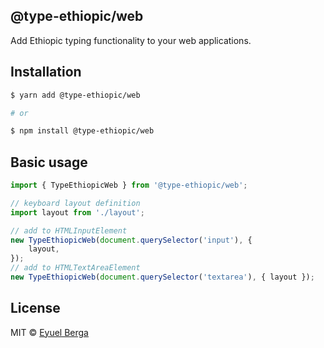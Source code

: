 ## @type-ethiopic/web

Add Ethiopic typing functionality to your web applications.

## Installation

```sh
$ yarn add @type-ethiopic/web

# or

$ npm install @type-ethiopic/web
```

## Basic usage

```javascript
import { TypeEthiopicWeb } from '@type-ethiopic/web';

// keyboard layout definition
import layout from './layout';

// add to HTMLInputElement
new TypeEthiopicWeb(document.querySelector('input'), {
    layout,
});
// add to HTMLTextAreaElement
new TypeEthiopicWeb(document.querySelector('textarea'), { layout });
```

## License

MIT © [Eyuel Berga](https://github.com/eyuelberga)

